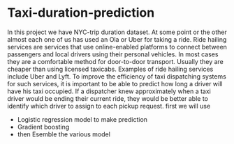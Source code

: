 # Taxi-duration-prediction
In this project we have NYC-trip duration dataset.
At some point or the other almost each one of us has used an Ola or Uber for taking a ride.
Ride hailing services are services that use online-enabled platforms to connect between passengers and local drivers using their personal vehicles. In most cases they are a comfortable method for door-to-door transport. Usually they are cheaper than using licensed taxicabs. Examples of ride hailing services include Uber and Lyft.
To improve the efficiency of taxi dispatching systems for such services, it is important to be able to predict how long a driver will have his taxi occupied. If a dispatcher knew approximately when a taxi driver would be ending their current ride, they would be better able to identify which driver to assign to each pickup request.
first we will use 
- Logistic regression model to make prediction
- Gradient boosting
- then Esemble the various model 